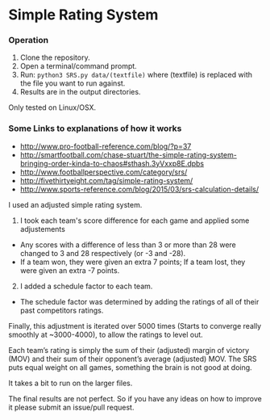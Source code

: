 # Simple Rating System

### Operation
1. Clone the repository.
2. Open a terminal/command prompt.
3. Run:   ```python3 SRS.py data/(textfile)``` where (textfile) is replaced with the file you want to run against.
5. Results are in the output directories.

Only tested on Linux/OSX.

### Some Links to explanations of how it works
* http://www.pro-football-reference.com/blog/?p=37
* http://smartfootball.com/chase-stuart/the-simple-rating-system-bringing-order-kinda-to-chaos#sthash.3yVxxp8E.dpbs
* http://www.footballperspective.com/category/srs/
* http://fivethirtyeight.com/tag/simple-rating-system/
* http://www.sports-reference.com/blog/2015/03/srs-calculation-details/

I used an adjusted simple rating system.

1. I took each team's score difference for each game and applied some adjustements
  * Any scores with a difference of less than 3 or more than 28 were changed to 3 and 28 respectively (or -3 and -28).
  * If a team won, they were given an extra 7 points; If a team lost, they were given an extra -7 points.
2. I added a schedule factor to each team.
  * The schedule factor was determined by adding the ratings of all of their past competitors ratings.

Finally, this adjustment is iterated over 5000 times (Starts to converge really smoothly at ~3000-4000), to allow the ratings to level out.

Each team’s rating is simply the sum of their (adjusted) margin of victory (MOV) and their sum of their opponent’s average (adjusted) MOV.
The SRS puts equal weight on all games, something the brain is not good at doing.

It takes a bit to run on the larger files.

The final results are not perfect. So if you have any ideas on how to improve it please submit an issue/pull request.
